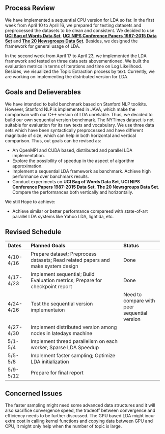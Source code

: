 ## Process Review
We have implemented a sequential CPU version for LDA so far. In the first week from April 10 to April 16, we prepared for testing datasets and preprocessed the datasets to be clean and consistent. We decided to use [**UCI Bag of Words Data Set**](https://archive.ics.uci.edu/ml/datasets/Bag+of+Words), [**UCI NIPS Conference Papers 1987-2015 Data Set**](https://archive.ics.uci.edu/ml/datasets/NIPS+Conference+Papers+1987-2015) and [**The 20 Newsgroups Data Set**](http://qwone.com/~jason/20Newsgroups/). Besides, we designed the framework for general usage of LDA.

In the second week from April 17 to April 23, we implemented the LDA framework and tested on three data sets abovementioned. We built the evaluation metrics in terms of iterations and time on Log Likelihood. Besides, we visualized the Topic Extraction process by text. Currently, we are working on implementing the distributed version for LDA.


## Goals and Delieverables
We have intended to build benchmark based on Stanford NLP toolkits. However, Stanford NLP is implemented in JAVA, which make the comparison with our C++ version of LDA unreliable. Thus, we decided to build our own sequential version benchmark. The NYTimes dataset is not suitable for evaluation for its raw texts and vocabulary. We use three data sets which have been syntactically preprocessed and have different magnitude of size, which can help in both horizontal and vertical comparison. Thus, out goals can be revised as:

* An OpenMPI and CUDA based, distributed and parallel LDA implementation.
* Explore the possibility of speedup in the aspect of algorithm approximation.
* Implement a sequential LDA framework as banchmark. Achieve high performance over banchmark results.
* Conduct experiments on **UCI Bag of Words Data Set**, **UCI NIPS Conference Papers 1987-2015 Data Set**, **The 20 Newsgroups Data Set**. Compare the performances both vertically and horizontally.

We still Hope to achieve:

* Achieve similar or better performance compareed with state-of-art parallel LDA systems like Yahoo LDA, lightlda, etc.


## Revised Schedule

|Dates        |Planned Goals                                                                      | Status |
|:---------   |:----------------------------------------------------------------------------------|:--------|
|4/10-4/16    |Prepare dataset; Preprocess datasets; Read related papers and make system design   |  Done  |
|4/17-4/23    |Implement sequential; Build Evaluation metrics; Prepare for checkpoint report      |  Done  |
|4/24-4/26    |Test the sequential version implementaion                                          |  Need to compare with <br> peer sequential version  |
|4/27-4/30    |Implement distributed version among nodes in latedays machine                      |    |
|5/1-5/4      |Implement thread parallelism on each worker; Sparse LDA Speedup                    |    |
|5/5-5/8      |Implement faster sampling; Optimize LDA initialization                             |    |
|5/9-5/12     |Prepare for final report          



## Concerned Issues
The faster sampling might need some advanced data structures and it will also sacrifice convergence speed, the tradeoff between convergence and efficiency needs to be further discussed. The GPU based LDA might incur extra cost in calling kernel functions and copying data between GPU and CPU, it might only help when the number of topic is large.
